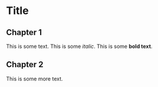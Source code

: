 Title
=====

Chapter 1
---------

This is some text.  This is some _italic_.  This is some **bold text**.

Chapter 2
---------

This is some more text.
